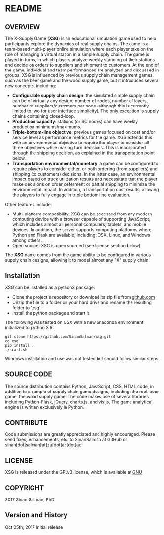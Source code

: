# README #

## OVERVIEW ##
The X-Supply Game (**XSG**) is an educational simulation game used to help participants explore the dynamics of real supply chains. The game is a team-based multi-player online simulation where each player take on the role of managing a virtual station in a simple supply chain. The game is played in turns, in which players analyze weekly standing of their stations and decide on orders to suppliers and shipment to customers. At the end of the game, individual and team performances are analyzed and discussed in groups.
XSG is influenced by previous supply chain management games, such as the beer game and the wood supply game, but it introduces several new concepts, including:

* **Configurable supply chain design**: the simulated simple supply chain can be of virtually any design; number of nodes, number of layers, number of suppliers/customers per node (although this is currently limited to two for user interface simplicity). The only exception is supply chains containing closed-loop.
* **Production capacity**: stations (or SC nodes) can have weekly production minimums/maximums.
* **Triple-bottom-line objective**: previous games focused on cost and/or service level as performance metrics for the game. XGS extends this with an environmental objective to require the player to consider all three objectives while making turn decisions. This is incorporated through the shipping decision, as explained in the transportation point below.
* **Transportation environmental/monetary**: a game can be configured to require players to consider either, or both ordering (from suppliers) and shipping (to customers) decisions. In the latter case, an environmental impact based on truck utilization results and necessitate that the player make decisions on order deferment or partial shipping to minimize the environmental impact. In addition, a transportation cost results, allowing the players to fully engage in triple bottom line evaluation.

Other features include:

* Multi-platform compatibility: XSG can be accessed from any modern computing device with a browser capable of supporting JavaScript, which includes almost all personal computers, tablets, and mobile devices. In addition, the server supports computing platforms where Python and Flask are available, including: OSX, Linux, and Windows among others.
* Open source: XSG is open sourced (see license section below)

The **XSG** name comes from the game ability to be configured in various supply chain designs, allowing it to model almost any "X" supply chain.

## Installation ##
XSG can be installed as a python3 package:

* Clone the project's repository or download its zip file from [github.com](https://sinansalman.github.io/xsg/)
* Unzip the file to a folder on your hard drive and rename the resulting folder to 'xsg'
* install the python package and start it

The following was tested on OSX with a new anaconda environment initialized to python 3.6:

```
git clone https://github.com/SinanSalman/xsg.git
cd xsg
pip install .
./srart.sh
```

Windows installation and use was not tested but should follow similar steps.

## SOURCE CODE ##
The source distribution contains Python, JavaScript, CSS, HTML code, in addition to a sample of supply chain game designs, including: the root-beer game, the wood supply game. The code makes use of several libraries including Python-Flask, jQuery, charts.js, and vis.js. The game analytical engine is written exclusively in Python.

## CONTRIBUTE	##
Code submissions are greatly appreciated and highly encouraged. Please send fixes, enhancements, etc. to SinanSalman at GitHub or sinan[dot]salman[at]zu[dot]ac[dot]ae.

## LICENSE	##
XSG is released under the GPLv3 license, which is available at [GNU](https://www.gnu.org/licenses/gpl-3.0.en.html)

## COPYRIGHT	##
2017 Sinan Salman, PhD

## Version and History ##
Oct 05th, 2017		Initial release
